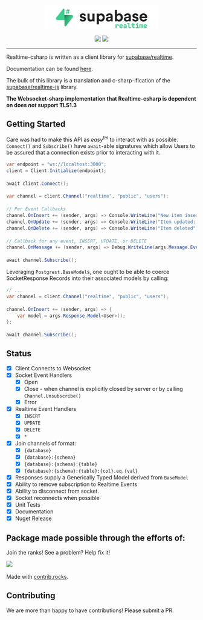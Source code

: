 <p align="center">
<img width="300" src=".github/logo.png"/>
</p>
<p align="center">
  <img src="https://github.com/supabase/realtime-csharp/workflows/Build%20And%20Test/badge.svg"/>
  <a href="https://www.nuget.org/packages/realtime-csharp/">
    <img src="https://img.shields.io/badge/dynamic/json?color=green&label=Nuget%20Release&query=data[0].version&url=https%3A%2F%2Fazuresearch-usnc.nuget.org%2Fquery%3Fq%3Dpackageid%3Arealtime-csharp"/>
  </a>
</p>

---

Realtime-csharp is written as a client library for [supabase/realtime](https://github.com/supabase/realtime).

Documentation can be found [here](https://supabase-community.github.io/realtime-csharp/api/Supabase.Realtime.Client.html).

The bulk of this library is a translation and c-sharp-ification of the [supabase/realtime-js](https://github.com/supabase/realtime-js) library.

**The Websocket-sharp implementation that Realtime-csharp is dependent on does _not_ support TLS1.3**

## Getting Started

Care was had to make this API as _easy<sup>tm</sup>_ to interact with as possible. `Connect()` and `Subscribe()` have `await`-able signatures
which allow Users to be assured that a connection exists prior to interacting with it.

```c#
var endpoint = "ws://localhost:3000";
client = Client.Initialize(endpoint);

await client.Connect();

var channel = client.Channel("realtime", "public", "users");

// Per Event Callbacks
channel.OnInsert += (sender, args) => Console.WriteLine("New item inserted: " + args.Response.Payload.Record);
channel.OnUpdate += (sender, args) => Console.WriteLine("Item updated: " + args.Response.Payload.Record);
channel.OnDelete += (sender, args) => Console.WriteLine("Item deleted");

// Callback for any event, INSERT, UPDATE, or DELETE
channel.OnMessage += (sender, args) => Debug.WriteLine(args.Message.Event);

await channel.Subscribe();
```

Leveraging `Postgrest.BaseModel`s, one ought to be able to coerce SocketResponse Records into their associated models by calling:
```c#
// ...
var channel = client.Channel("realtime", "public", "users");

channel.OnInsert += (sender, args) => {
    var model = args.Response.Model<User>();
};

await channel.Subscribe();
```

## Status

- [x] Client Connects to Websocket
- [x] Socket Event Handlers
  - [x] Open
  - [x] Close - when channel is explicitly closed by server or by calling `Channel.Unsubscribe()`
  - [x] Error
- [x] Realtime Event Handlers
  - [x] `INSERT`
  - [x] `UPDATE`
  - [x] `DELETE`
  - [x] `*`
- [x] Join channels of format:
  - [x] `{database}`
  - [x] `{database}:{schema}`
  - [x] `{database}:{schema}:{table}`
  - [x] `{database}:{schema}:{table}:{col}.eq.{val}`
- [x] Responses supply a Generically Typed Model derived from `BaseModel`
- [x] Ability to remove subscription to Realtime Events
- [x] Ability to disconnect from socket.
- [x] Socket reconnects when possible
- [x] Unit Tests
- [x] Documentation
- [x] Nuget Release

## Package made possible through the efforts of:

Join the ranks! See a problem? Help fix it!

<a href="https://github.com/supabase-community/realtime-csharp/graphs/contributors">
  <img src="https://contrib.rocks/image?repo=supabase-community/realtime-csharp" />
</a>

Made with [contrib.rocks](https://contrib.rocks/preview?repo=supabase-community%2Frealtime-csharp).

## Contributing

We are more than happy to have contributions! Please submit a PR.
